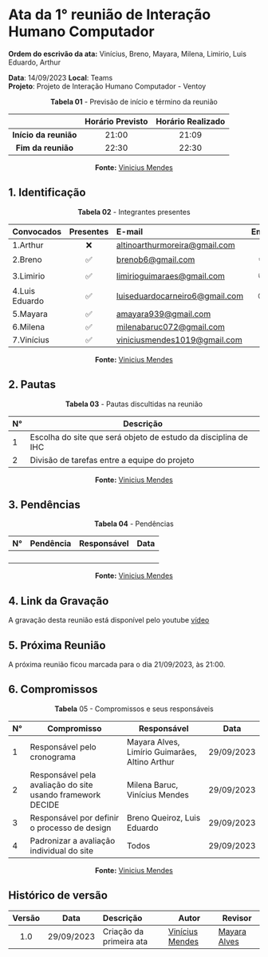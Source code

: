 # Ata da  1° reunião de Interação Humano Computador

**Ordem do escrivão da ata:** Vinícius, Breno, Mayara, Milena, Limirio, Luis Eduardo,
Arthur

**Data**:   14/09/2023 **Local**: Teams <br>
**Projeto**: Projeto de Interação Humano Computador - Ventoy <br>

<center>

**Tabela 01** - Previsão de início e término da reunião

|   | Horário Previsto | Horário Realizado |
|:-:| :-: | :-: |
|**Início da reunião**| 21:00 | 21:09 |
|**Fim da reunião**| 22:30 | 22:30 |

**Fonte:** [Vinicius Mendes](https://github.com/yabamiah)

</center>


## 1. Identificação

<center>

**Tabela 02** - Integrantes presentes

| Convocados    | Presentes         | E-mail                        | Emoji |
| ---           | :---:             | :--                           | :---: |
| 1.Arthur      |:x: |altinoarthurmoreira@gmail.com  |:space_invader:|
| 2.Breno       |:white_check_mark: |brenob6@gmail.com              |:coffee:       |
| 3.Limirio     |:white_check_mark: |limirioguimaraes@gmail.com     |:thumbsup:     |
| 4.Luis Eduardo|:white_check_mark: |luiseduardocarneiro6@gmail.com |:sunglasses:   |
| 5.Mayara      |:white_check_mark: |amayara939@gmail.com           |:fist:         |
| 6.Milena      |:white_check_mark: |milenabaruc072@gmail.com       |:fairy:        |
| 7.Vinícius    |:white_check_mark: |viniciusmendes1019@gmail.com   |:cold_face:    |

**Fonte:** [Vinicius Mendes](https://github.com/yabamiah)

</center>

## 2. Pautas

<center>
  
**Tabela 03** - Pautas discultidas na reunião

| **N°** | **Descrição**|
|---|-----------------|
| 1 |  Escolha do site que será objeto de estudo da disciplina de IHC |
| 2 |  Divisão de tarefas entre a equipe do projeto|

**Fonte:** [Vinicius Mendes](https://github.com/yabamiah)


</center>

## 3. Pendências

<center>

**Tabela 04** - Pendências

| **N°** | **Pendência** | **Responsável** | **Data** |
|--------|---------------|-----------------|----------|
|        |               |                 |          |
|        |               |                 |          |
|        |               |                 |          |
|        |               |                 |          |

**Fonte:** [Vinicius Mendes](https://github.com/yabamiah)

</center>

## 4. Link da Gravação
A gravação desta reunião está disponível pelo youtube [vídeo](https://youtu.be/z4kUvnm9F90?si=jHQJ83mMwjGfY96Z)

## 5. Próxima Reunião

A próxima reunião ficou marcada para o dia 21/09/2023, às 21:00.

## 6. Compromissos

<center>

**Tabela** 05 - Compromissos e seus responsáveis

|**N°** | **Compromisso**                                              | **Responsável**   | **Data**  |
|------ |-------------------------------------                         |------------------ |-----------|
| 1     | Responsável pelo cronograma                                  | Mayara Alves, Limírio Guimarães, Altino Arthur | 29/09/2023|
| 2     | Responsável pela avaliação do site usando framework DECIDE   | Milena Baruc, Vinícius Mendes                  | 29/09/2023|
| 3     | Responsável por definir o processo de design                 | Breno Queiroz, Luis Eduardo                    | 29/09/2023|
| 4     | Padronizar a avaliação individual do site                    | Todos                                          | 29/09/2023|

**Fonte:** [Vinicius Mendes](https://github.com/yabamiah)

</center>

## Histórico de versão

| Versão | Data      | Descrição | Autor | Revisor |
| :-:    | :-----:   | :------   | ----  | ------- |
| 1.0    |29/09/2023 | Criação da primeira ata |[Vinícius Mendes](https://github.com/yabamiah)| [Mayara Alves](https://github.com/Mayara-tech)   |
